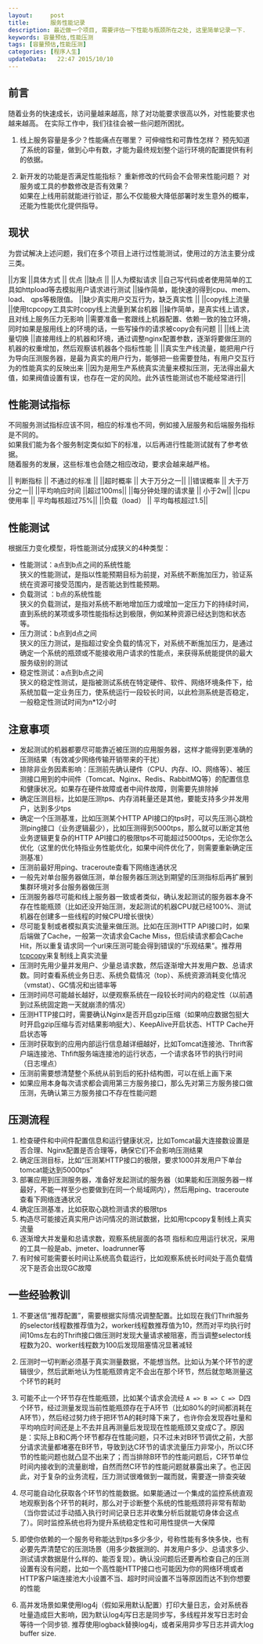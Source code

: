 ```yaml
---
layout:     post
title:      服务性能记录
description: 最近做一个项目, 需要评估一下性能与瓶颈所在之处, 这里简单记录一下.  
keywords: 容量预估,性能压测
tags: [容量预估,性能压测]
categories: [程序人生]
updateData:   22:47 2015/10/10
---
```



## 前言

随着业务的快速成长，访问量越来越高，除了对功能要求很高以外，对性能要求也越来越高。 在实际工作中，我们往往会被一些问题所困扰。  


1. 线上服务容量是多少？性能痛点在哪里？ 可伸缩性和可靠性怎样？
   预先知道了系统的容量，做到心中有数，才能为最终规划整个运行环境的配置提供有利的依据。  
   
2. 新开发的功能是否满足性能指标？ 重新修改的代码会不会带来性能问题？ 对服务或工具的参数修改是否有效果？   
   如果在上线用前就能进行验证，那么不仅能极大降低部署时发生意外的概率，还能为性能优化提供指导。  


## 现状


为尝试解决上述问题，我们在多个项目上进行过性能测试，使用过的方法主要分成三类。  



||方案           ||具体方式                                                                                                  ||    优点                                                   ||缺点                                       ||
||人为模拟请求   ||自己写代码或者使用简单的工具如httpload等去模拟用户请求进行测试                                            ||操作简单，能快速的得到cpu、mem、 load、 qps等极限值。  ||缺少真实用户交互行为，缺乏真实性              ||
||copy线上流量   ||使用tcpcopy工具实时copy线上流量到某台机器                                                                 ||操作简单，是真实线上请求，且对线上服务压力无影响         ||需要准备一套跟线上机器配置、依赖一致的独立环境，同时如果是服用线上的环境的话，一些写操作的请求被copy会有问题 || 
||线上流量切换   ||直接用线上的机器和环境，通过调整nginx配置参数，逐渐将要做压测的机器的权重增加，然后观察该机器各个指标性能 || ||真实生产线流量，能把用户行为导向压测服务器，是最为真实的用户行为，能够把一些需要登陆，有用户交互行为的性能真实的反映出来 ||因为是用生产系统真实流量来模拟压测，无法得出最大值，如果阀值设置有误，也存在一定的风险。此外该性能测试也不能经常进行||


##   性能测试指标


不同服务测试指标应该不同，相应的标准也不同，例如接入层服务和后端服务指标是不同的。  
如果我们能为各个服务制定类似如下的标准，以后再进行性能测试就有了参考依据。   
随着服务的发展，这些标准也会随之相应改动，要求会越来越严格。  



|| 判断指标          || 不通过的标准 || 
||超时概率           || 大于万分之一||
||错误概率           || 大于万分之一||
||平均响应时间       ||超过100ms||
||每分钟处理的请求量 || 小于2w||
||cpu使用率          || 平均每核超过75%||
||负载（load）       || 平均每核超过1.5||



## 性能测试


根据压力变化模型，将性能测试分成狭义的4种类型：  

*  性能测试：a点到b点之间的系统性能  
   狭义的性能测试，是指以性能预期目标为前提，对系统不断施加压力，验证系统在资源可接受范围内，是否能达到性能预期。  
*  负载测试 ：b点的系统性能  
   狭义的负载测试，是指对系统不断地增加压力或增加一定压力下的持续时间，直到系统的某项或多项性能指标达到极限，例如某种资源已经达到饱和状态等。  
*  压力测试：b点到d点之间  
   狭义的压力测试，是指超过安全负载的情况下，对系统不断施加压力，是通过确定一个系统的瓶颈或不能接收用户请求的性能点，来获得系统能提供的最大服务级别的测试  
*  稳定性测试：a点到b点之间  
   狭义的稳定性测试，是指被测试系统在特定硬件、软件、网络环境条件下，给系统加载一定业务压力，使系统运行一段较长时间，以此检测系统是否稳定，一般稳定性测试时间为n*12小时  


## 注意事项

* 发起测试的机器都要尽可能靠近被压测的应用服务器，这样才能得到更准确的压测结果（有效减少网络传输开销带来的干扰）
* 排除非业务因素影响：压测前先确认硬件（CPU、内存、IO、网络等）、被压测接口用到的中间件（Tomcat、Nginx、Redis、RabbitMQ等）的配置信息和健康状况。如果存在硬件故障或者中间件故障，则需要先排除掉  
* 确定压测目标，比如是压测tps、内存消耗量还是其他，要能支持多少并发用户，达到多少tps
* 确定一个压测基准，比如压测某个HTTP API接口的tps时，可以先压测心跳检测ping接口（业务逻辑最少），比如压测得到5000tps，那么就可以断定其他业务逻辑更复杂的HTTP API接口的极限tps不可能超过5000tps，无论你怎么优化（这里的优化特指业务性能优化，如果中间件优化了，则需要重新确定压测基准）  
* 压测前最好用ping、traceroute查看下网络连通状况
* 一般先对单台服务器做压测，单台服务器压测达到期望的压测指标后再扩展到集群环境对多台服务器做压测  
* 压测服务器尽可能和线上服务器一致或者类似，确认发起测试的服务器本身不存在性能瓶颈（比如还没开始压测，发起测试的机器CPU就已经100%、测试机器在创建多一些线程的时候CPU增长很快）
* 尽可能复制或者模拟真实流量来做压测。比如在压测HTTP API接口时，如果后端做了Cache，一般第一次请求会Cache Miss，但后续请求都会Cache Hit，所以重复请求同一个url来压测可能会得到错误的“乐观结果”。推荐用[tcpcopy](https://github.com/session-replay-tools/tcpcopy)来复制线上真实流量
* 压测时先用少量并发用户、少量总请求数，然后逐渐增大并发用户数、总请求数。同时查看系统业务日志、系统负载情况（top）、系统资源消耗变化情况（vmstat）、GC情况和出错率等  
* 压测时间尽可能越长越好，以便观察系统在一段较长时间内的稳定性（以前遇到过系统固定跑一天就崩溃的情况）
* 压测HTTP接口时，需要确认Nginx是否开启gzip压缩（如果响应数据包挺大时开启gzip压缩与否对结果影响挺大）、KeepAlive开启状态、HTTP Cache开启状态等
* 压测时获取到的应用内部运行信息越详细越好，比如Tomcat连接池、Thrift客户端连接池、Thfift服务端连接池的运行状态，一个请求各环节的执行时间（日志埋点）
* 压测前需要想清楚整个系统从前到后的拓扑结构图，可以在纸上画下来
* 如果应用本身每次请求都会调用第三方服务接口，那么先对第三方服务接口做压测，先确认第三方服务接口不存在性能问题


## 压测流程

1. 检查硬件和中间件配置信息和运行健康状况，比如Tomcat最大连接数设置是否合理、Nginx配置是否合理等，确保它们不会影响压测结果
2. 确定压测目标，比如“压测某HTTP接口的极限，要求1000并发用户下单台tomcat能达到5000tps”
3. 部署应用到压测服务器，准备好发起测试的服务器（如果能和压测服务器一样最好，不能一样至少也要做到在同一个局域网内），然后用ping、traceroute查看下网络连通状况
4. 确定压测基准，比如获取心跳检测请求的极限tps
5. 构造尽可能接近真实用户访问情况的测试数据，比如用tcpcopy复制线上真实流量
6. 逐渐增大并发量和总请求数，观察系统层面的各项 指标和应用运行状况，采用的工具一般是ab、jmeter、loadrunner等
7. 有时候可能需要长时间让系统高负载运行，比如观察系统长时间处于高负载情况下是否会出现GC故障


## 一些经验教训

1. 不要迷信“推荐配置”，需要根据实际情况调整配置。比如现在我们Thrift服务的selector线程数推荐值为2，worker线程数推荐值为10，然而对平均执行时间10ms左右的Thrift接口做压测时发现大量请求被阻塞，而当调整selector线程数为20、worker线程数为100后发现阻塞情况显著减轻

2. 压测时一切判断必须基于真实测量数据，不能想当然。比如认为某个环节的逻辑很少，然后武断地认为性能瓶颈肯定不会出在那个环节，然后就忽略测量这个环节的耗时

3. 可能不止一个环节存在性能瓶颈，比如某个请求会流经 `A => B => C => `D四个环节，经过测量发现当前性能瓶颈存在于A环节（比如80%的时间都消耗在A环节），然后经过努力终于把环节A的耗时降下来了，也许你会发现吞吐量和平均响应时间还是上不去并且再测量后发现现在性能瓶颈又变成C了。原因是：实际上B和C两个环节都存在性能问题，只不过未对B环节调优之前，大部分请求流量都堵塞在B环节，导致到达C环节的请求流量压力非常小，所以C环节的性能问题也就凸显不出来了；而当排除B环节的性能问题后，C环节单位时间内接收到的流量剧增，自然而然C环节的性能问题就暴露出来了。也正因此，对于复杂的业务流程，压力测试很难做到一蹴而就，需要逐一排查突破

4. 尽可能自动化获取各个环节的性能数据。如果能通过一个集成的监控系统直观地观察到各个环节的耗时，那么对于诊断整个系统的性能瓶颈将非常有帮助（当你尝试过手动插入执行时间记录日志并收集分析后就能切身体会这点了）。同时监控系统也将为提升系统稳定性和可用性提供一大保障

5. 即使你依赖的一个服务号称能达到tps多少多少，号称性能有多快多快，也有必要先弄清楚它的压测场景（用多少数据测的、并发用户多少、总请求多少、测试请求数据是什么样的、能否复现）。确认没问题后还要再检查自己的压测设置有没有问题，比如一个高性能HTTP接口也可能因为你的网络环境或者HTTP客户端连接池大小设置不当、超时时间设置不当等原因而达不到你想要的性能

6. 高并发场景如果使用log4j（假如采用默认配置）打印大量日志，会对系统吞吐量造成巨大影响，因为默认log4j写日志是同步写，多线程并发写日志时会等待一个同步锁. 推荐使用logback替换log4j，或者采用异步写日志并调大log buffer size.  
